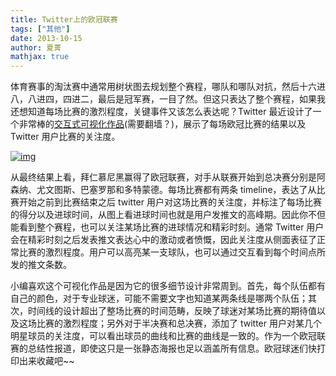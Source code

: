 ```yaml
---
title: Twitter上的欧冠联赛
tags: ["其他"]
date: 2013-10-15
author: 夏菁
mathjax: true
---
```


体育赛事的淘汰赛中通常用树状图去规划整个赛程，哪队和哪队对抗，然后十六进八，八进四，四进二，最后是冠军赛，一目了然。但这只表达了整个赛程，如果我还想知道每场比赛的激烈程度，关键事件又该怎么表达呢？Twitter 最近设计了一个非常棒的[交互式可视化作品](https://uclfinal.twitter.com/)(需要翻墙？)，展示了每场欧冠比赛的结果以及 Twitter 用户比赛的关注度。

[![img](http://www.cad.zju.edu.cn/home/vagblog/wp-content/uploads/2013/10/UEFA-Champions-League-2013-on-Twitter.png)](http://www.cad.zju.edu.cn/home/vagblog/wp-content/uploads/2013/10/UEFA-Champions-League-2013-on-Twitter.png)

从最终结果上看，拜仁慕尼黑赢得了欧冠联赛，对手从联赛开始到总决赛分别是阿森纳、尤文图斯、巴塞罗那和多特蒙德。每场比赛都有两条 timeline，表达了从比赛开始之前到比赛结束之后 twitter 用户对这场比赛的关注度，并标注了每场比赛的得分以及进球时间，从图上看进球时间也就是用户发推文的高峰期。因此你不但能看到整个赛程，也可以关注某场比赛的进球情况和精彩时刻。通常 Twitter 用户会在精彩时刻之后发表推文表达心中的激动或者愤慨，因此关注度从侧面表征了正常比赛的激烈程度。用户可以高亮某一支球队，也可以通过交互看到每个时间点所发的推文条数。

小编喜欢这个可视化作品是因为它的很多细节设计非常周到。首先，每个队伍都有自己的颜色，对于专业球迷，可能不需要文字也知道某两条线是哪两个队伍；其次，时间线的设计超出了整场比赛的时间范畴，反映了球迷对某场比赛的期待值以及这场比赛的激烈程度；另外对于半决赛和总决赛，添加了 twitter 用户对某几个明星球员的关注度，可以看出球员的曲线和比赛的曲线是一致的。作为一个欧冠联赛的总结性报道，即使这只是一张静态海报也足以涵盖所有信息。欧冠球迷们快打印出来收藏吧~~
